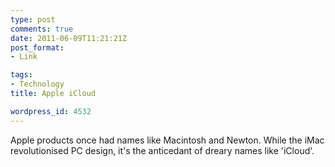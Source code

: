 ```yaml
---
type: post
comments: true
date: 2011-06-09T11:21:21Z
post_format:
- Link

tags:
- Technology
title: Apple iCloud

wordpress_id: 4532
---
```


Apple products once had names like Macintosh and Newton. While the iMac revolutionised PC design, it's the anticedant of dreary names like 'iCloud'.
